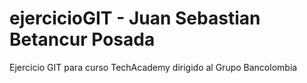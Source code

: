 # ejercicioGIT - Juan Sebastian Betancur Posada
Ejercicio GIT para curso TechAcademy dirigido al Grupo Bancolombia
